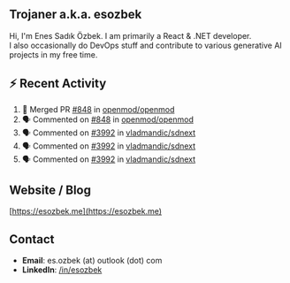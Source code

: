 ##  Trojaner a.k.a. esozbek
Hi, I'm Enes Sadık Özbek. I am primarily a React & .NET developer.  
I also occasionally do DevOps stuff and contribute to various generative AI projects in my free time.

## :zap: Recent Activity

<!--START_SECTION:activity-->
1. 🎉 Merged PR [#848](https://github.com/openmod/openmod/pull/848) in [openmod/openmod](https://github.com/openmod/openmod)
2. 🗣 Commented on [#848](https://github.com/openmod/openmod/pull/848#issuecomment-3004670788) in [openmod/openmod](https://github.com/openmod/openmod)
3. 🗣 Commented on [#3992](https://github.com/vladmandic/sdnext/pull/3992#issuecomment-2995853598) in [vladmandic/sdnext](https://github.com/vladmandic/sdnext)
4. 🗣 Commented on [#3992](https://github.com/vladmandic/sdnext/pull/3992#issuecomment-2994703164) in [vladmandic/sdnext](https://github.com/vladmandic/sdnext)
5. 🗣 Commented on [#3992](https://github.com/vladmandic/sdnext/pull/3992#issuecomment-2994640795) in [vladmandic/sdnext](https://github.com/vladmandic/sdnext)
<!--END_SECTION:activity-->

## Website / Blog
[https://esozbek.me](https://esozbek.me)

## Contact
- **Email**: es.ozbek (at) outlook (dot) com
- **LinkedIn**: [/in/esozbek](https://linkedin.com/in/esozbek)
